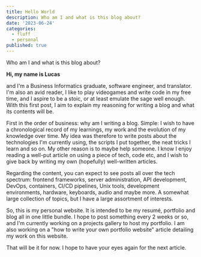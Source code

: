 ```yaml
---
title: Hello World
description: Who am I and what is this blog about?
date: '2023-06-24'
categories:
  - fluff
  - personal
published: true
---
```


Who am I and what is this blog about?

**Hi, my name is Lucas**

and I'm a Business Informatics graduate, software engineer, and translator. I'm also an avid reader,
I like to play videogames and write code in my free time, and I aspire to be a stoic, or at least
emulate the sage well enough. With this first post, I aim to explain my reasoning for writing a blog
and what its contents will be.

First in the order of business: why am I writing a blog. Simple: I wish to have a chronological
record of my learnings, my work and the evolution of my knowledge over time. My idea was therefore
to write posts about the technologies I'm currently using, the scripts I put together, the neat
tricks I learn and so on. My other reason is to maybe help someone. I know I enjoy reading a
well-put article on using a piece of tech, code etc, and I wish to give back by writing my own
(hopefully) well-written articles.

Regarding the content, you can expect to see posts all over the tech spectrum: frontend frameworks,
server administration, API development, DevOps, containers, CI/CD pipelines, Unix tools, development
environments, hardware, keyboards, audio and maybe more. A somewhat large collection of topics, but
I have a large assortment of interests.

So, this is my personal website. It is intended to be my resumé, portfolio and blog all in one
little bundle. I hope to post something every 2 weeks or so, and I'm currently working on a projects
gallery to host my portfolio. I am also working on a "how to write your own portfolio website"
article detailing my work on this website.

That will be it for now. I hope to have your eyes again for the next article.
